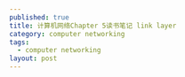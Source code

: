 ```yaml
---
published: true
title: 计算机网络Chapter 5读书笔记 link layer
category: computer networking
tags: 
  - computer networking
layout: post
---
```

